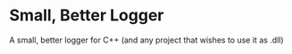 # Small, Better Logger
A small, better logger for C++ (and any project that wishes to use it as .dll) 
